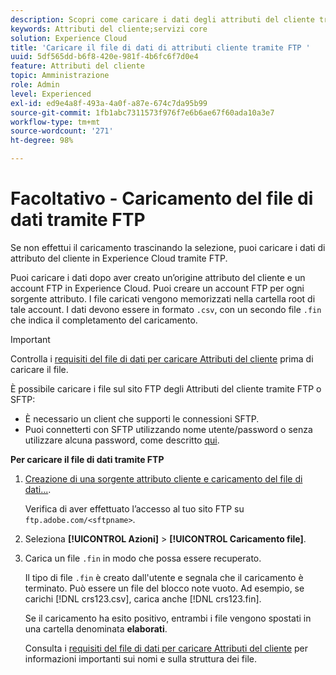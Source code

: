 ```yaml
---
description: Scopri come caricare i dati degli attributi del cliente tramite FTP in Experience Cloud.
keywords: Attributi del cliente;servizi core
solution: Experience Cloud
title: 'Caricare il file di dati di attributi cliente tramite FTP '
uuid: 5df565dd-b6f8-420e-981f-4b6fc6f7d0e4
feature: Attributi del cliente
topic: Amministrazione
role: Admin
level: Experienced
exl-id: ed9e4a8f-493a-4a0f-a87e-674c7da95b99
source-git-commit: 1fb1abc7311573f976f7e6b6ae67f60ada10a3e7
workflow-type: tm+mt
source-wordcount: '271'
ht-degree: 98%

---
```


# Facoltativo - Caricamento del file di dati tramite FTP

Se non effettui il caricamento trascinando la selezione, puoi caricare i dati di attributo del cliente in Experience Cloud tramite FTP.

Puoi caricare i dati dopo aver creato un’origine attributo del cliente e un account FTP in Experience Cloud. Puoi creare un account FTP per ogni sorgente attributo. I file caricati vengono memorizzati nella cartella root di tale account. I dati devono essere in formato `.csv`, con un secondo file `.fin` che indica il completamento del caricamento.

>[!IMPORTANT]
>
>Controlla i [requisiti del file di dati per caricare Attributi del cliente](crs-data-file.md#concept_DE908F362DF24172BFEF48E1797DAF19) prima di caricare il file.

È possibile caricare i file sul sito FTP degli Attributi del cliente tramite FTP o SFTP:

* È necessario un client che supporti le connessioni SFTP.
* Puoi connetterti con SFTP utilizzando nome utente/password o senza utilizzare alcuna password, come descritto [qui](https://experienceleague.adobe.com/docs/analytics/export/ftp-and-sftp/secure-file-transfer-protocol/ftp-sftp-cert-auth.html?lang=it).

**Per caricare il file di dati tramite FTP**

1. [Creazione di una sorgente attributo cliente e caricamento del file di dati...](t-crs-usecase.md#task_BCC327B2A0EF4A1BBB2934013AB92B78).

   Verifica di aver effettuato l’accesso al tuo sito FTP su `ftp.adobe.com/<sftpname>`.

1. Seleziona **[!UICONTROL Azioni]** > **[!UICONTROL Caricamento file]**.

1. Carica un file `.fin` in modo che possa essere recuperato.

   Il tipo di file `.fin` è creato dall&#39;utente e segnala che il caricamento è terminato. Può essere un file del blocco note vuoto. Ad esempio, se carichi [!DNL crs123.csv], carica anche [!DNL crs123.fin].

   Se il caricamento ha esito positivo, entrambi i file vengono spostati in una cartella denominata **elaborati**.

   Consulta i [requisiti del file di dati per caricare Attributi del cliente](crs-data-file.md#concept_DE908F362DF24172BFEF48E1797DAF19) per informazioni importanti sui nomi e sulla struttura dei file.
